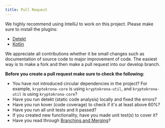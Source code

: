 ```yaml
---
title: Pull Request
---
```


We highly recommend using IntelliJ to work on this project. Please make sure to install the plugins:

* [Detekt](https://plugins.jetbrains.com/plugin/10761-detekt)
* [Kotlin](https://plugins.jetbrains.com/plugin/6954-kotlin)

We appreciate all contributions whether it be small changes such as documentation of source code to major improvement of code.
The easiest way is to make a fork and then make a pull request into our develop branch.

**Before you create a pull request make sure to check the following:**

* You have not introduced circular dependencies in the project? For example, `kryptokrona-core` is using `kryptokrona-util`, and `kryptokrona-util` is using `kryptokrona-core`? 
* Have you run detekt (static code analysis) locally and fixed the errors?
* Have you run kover (code coverage) to check if it's at least above 60%?
* Have you run all unit tests and it passed?
* If you created new functionality, have you made unit test(s) to cover it?
* Have you read through [Branching and Merging](/docs/contributing/branching-and-merging)?
